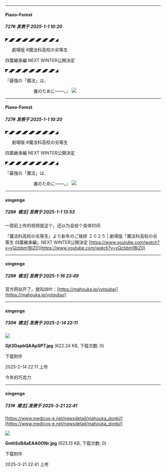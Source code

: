 ﻿
*****

####  Piano-Forest  
##### 727#       发表于 2025-1-1 10:20

◤◢◤◢◤◢◤◢◤◢◤◢◤◢◤◢

  　劇場版 #魔法科高校の劣等生

 四葉継承編 NEXT WINTER公開決定

◤◢◤◢◤◢◤◢◤◢◤◢◤◢◤◢

『最強の「魔法」は、

　　　　　　  誰のために―—。』
<img src="https://p.sda1.dev/21/dd58744086b7a9ae772df6c9456b57c6/20250101_101933.jpg" referrerpolicy="no-referrer">


*****

####  Piano-Forest  
##### 727#       发表于 2025-1-1 10:20

◤◢◤◢◤◢◤◢◤◢◤◢◤◢◤◢

  　劇場版 #魔法科高校の劣等生

 四葉継承編 NEXT WINTER公開決定

◤◢◤◢◤◢◤◢◤◢◤◢◤◢◤◢

『最強の「魔法」は、

　　　　　　  誰のために―—。』
<img src="https://p.sda1.dev/21/dd58744086b7a9ae772df6c9456b57c6/20250101_101933.jpg" referrerpolicy="no-referrer">


*****

####  xingenge  
##### 728#         楼主| 发表于 2025-1-1 13:53

一周前上传的视频就这个，还以为会给个具体时间

「魔法科高校の劣等生」より新年のご挨拶 ２０２５ | 劇場版「魔法科高校の劣等生 四葉継承編」NEXT WINTER公開決定
[https://www.youtube.com/watch?v=yQcbbm1BiZ0](https://www.youtube.com/watch?v=yQcbbm1BiZ0)

*****

####  xingenge  
##### 729#         楼主| 发表于 2025-1-16 23:49

官方网站开了，就叫四叶：[https://mahouka.jp/yotsuba/](https://mahouka.jp/yotsuba/)

*****

####  xingenge  
##### 730#         楼主| 发表于 2025-2-14 22:11

<img src="https://img.saraba1st.com/forum/202502/14/221106h7aq07l40l0l7aa6.jpg" referrerpolicy="no-referrer">

<strong>Gjt3GspbQAApSP7.jpg</strong> (622.24 KB, 下载次数: 0)

下载附件

2025-2-14 22:11 上传

今年的巧克力

*****

####  xingenge  
##### 731#         楼主| 发表于 2025-3-21 22:41

[https://www.medicos-e.net/newsdetail/mahouka_donki/](https://www.medicos-e.net/newsdetail/mahouka_donki/)

<img src="https://img.saraba1st.com/forum/202503/21/224129hgvz3etkcuovdvit.jpg" referrerpolicy="no-referrer">

<strong>GmhSxB4aEAA0ONr.jpg</strong> (625.13 KB, 下载次数: 0)

下载附件

2025-3-21 22:41 上传

